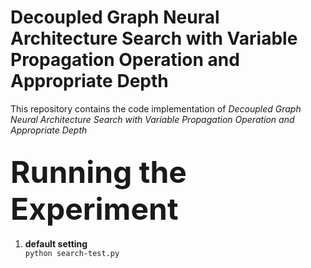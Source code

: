 # Decoupled Graph Neural Architecture Search with Variable Propagation Operation and Appropriate Depth

This repository contains the code implementation of <em>Decoupled Graph Neural Architecture Search with Variable Propagation Operation and Appropriate Depth</em>

## <font size=36>Running the Experiment</font>

<ol>
  <li><strong>default setting</strong></li>
  <code>python search-test.py                    
  </code>
 </ol>
</font>
